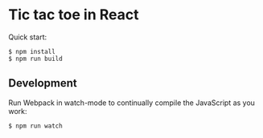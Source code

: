 # Tic tac toe in React

Quick start:

```
$ npm install
$ npm run build
````

## Development

Run Webpack in watch-mode to continually compile the JavaScript as you work:

```
$ npm run watch
```
